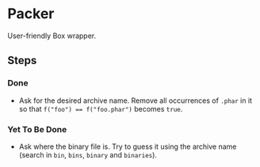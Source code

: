 # Packer

User-friendly Box wrapper.

## Steps

### Done

+ Ask for the desired archive name. 
Remove all occurrences of `.phar` in it so that `f("foo") == f("foo.phar")` becomes `true`.

### Yet To Be Done

+ Ask where the binary file is.
Try to guess it using the archive name (search in `bin`, `bins`, `binary` and `binaries`).